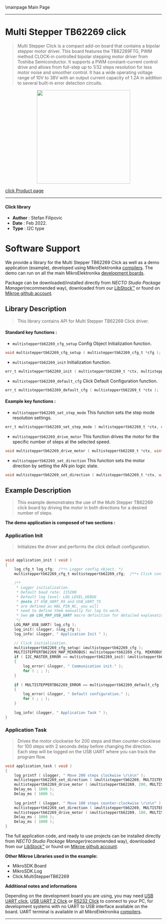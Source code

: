 \mainpage Main Page

---
# Multi Stepper TB62269 click

> Multi Stepper Click is a compact add-on board that contains a bipolar stepper motor driver. This board features the TB62269FTG, PWM method CLOCK-in controlled bipolar stepping motor driver from Toshiba Semiconductor. It supports a PWM constant-current control drive and allows from full-step up to 1/32 steps resolution for less motor noise and smoother control. It has a wide operating voltage range of 10V to 38V with an output current capacity of 1.2A in addition to several built-in error detection circuits.

<p align="center">
  <img src="https://download.mikroe.com/images/click_for_ide/multisteppertb62269_click.png" height=300px>
</p>

[click Product page](https://www.mikroe.com/multi-stepper-click-tb62269)

---


#### Click library

- **Author**        : Stefan Filipovic
- **Date**          : Feb 2022.
- **Type**          : I2C type


# Software Support

We provide a library for the Multi Stepper TB62269 Click
as well as a demo application (example), developed using MikroElektronika
[compilers](https://www.mikroe.com/necto-studio).
The demo can run on all the main MikroElektronika [development boards](https://www.mikroe.com/development-boards).

Package can be downloaded/installed directly from *NECTO Studio Package Manager*(recommended way), downloaded from our [LibStock&trade;](https://libstock.mikroe.com) or found on [Mikroe github account](https://github.com/MikroElektronika/mikrosdk_click_v2/tree/master/clicks).

## Library Description

> This library contains API for Multi Stepper TB62269 Click driver.

#### Standard key functions :

- `multisteppertb62269_cfg_setup` Config Object Initialization function.
```c
void multisteppertb62269_cfg_setup ( multisteppertb62269_cfg_t *cfg );
```

- `multisteppertb62269_init` Initialization function.
```c
err_t multisteppertb62269_init ( multisteppertb62269_t *ctx, multisteppertb62269_cfg_t *cfg );
```

- `multisteppertb62269_default_cfg` Click Default Configuration function.
```c
err_t multisteppertb62269_default_cfg ( multisteppertb62269_t *ctx );
```

#### Example key functions :

- `multisteppertb62269_set_step_mode` This function sets the step mode resolution settings.
```c
err_t multisteppertb62269_set_step_mode ( multisteppertb62269_t *ctx, uint8_t mode );
```

- `multisteppertb62269_drive_motor` This function drives the motor for the specific number of steps at the selected speed.
```c
void multisteppertb62269_drive_motor ( multisteppertb62269_t *ctx, uint32_t steps, uint8_t speed );
```

- `multisteppertb62269_set_direction` This function sets the motor direction by setting the AN pin logic state.
```c
void multisteppertb62269_set_direction ( multisteppertb62269_t *ctx, uint8_t dir );
```

## Example Description

> This example demonstrates the use of the Multi Stepper TB62269 click board by driving the motor in both directions for a desired number of steps.

**The demo application is composed of two sections :**

### Application Init

> Initializes the driver and performs the click default configuration.

```c

void application_init ( void )
{
    log_cfg_t log_cfg;  /**< Logger config object. */
    multisteppertb62269_cfg_t multisteppertb62269_cfg;  /**< Click config object. */

    /** 
     * Logger initialization.
     * Default baud rate: 115200
     * Default log level: LOG_LEVEL_DEBUG
     * @note If USB_UART_RX and USB_UART_TX 
     * are defined as HAL_PIN_NC, you will 
     * need to define them manually for log to work. 
     * See @b LOG_MAP_USB_UART macro definition for detailed explanation.
     */
    LOG_MAP_USB_UART( log_cfg );
    log_init( &logger, &log_cfg );
    log_info( &logger, " Application Init " );

    // Click initialization.
    multisteppertb62269_cfg_setup( &multisteppertb62269_cfg );
    MULTISTEPPERTB62269_MAP_MIKROBUS( multisteppertb62269_cfg, MIKROBUS_1 );
    if ( I2C_MASTER_ERROR == multisteppertb62269_init( &multisteppertb62269, &multisteppertb62269_cfg ) ) 
    {
        log_error( &logger, " Communication init." );
        for ( ; ; );
    }
    
    if ( MULTISTEPPERTB62269_ERROR == multisteppertb62269_default_cfg ( &multisteppertb62269 ) )
    {
        log_error( &logger, " Default configuration." );
        for ( ; ; );
    }
    
    log_info( &logger, " Application Task " );
}

```

### Application Task

> Drives the motor clockwise for 200 steps and then counter-clockiwse for 100 steps with 2 seconds delay before changing the direction.
Each step will be logged on the USB UART where you can track the program flow.

```c
void application_task ( void )
{
    log_printf ( &logger, " Move 200 steps clockwise \r\n\n" );
    multisteppertb62269_set_direction ( &multisteppertb62269, MULTISTEPPERTB62269_DIR_CW );
    multisteppertb62269_drive_motor ( &multisteppertb62269, 200, MULTISTEPPERTB62269_SPEED_FAST );
    Delay_ms ( 1000 );
    Delay_ms ( 1000 );
    
    log_printf ( &logger, " Move 100 steps counter-clockwise \r\n\n" );
    multisteppertb62269_set_direction ( &multisteppertb62269, MULTISTEPPERTB62269_DIR_CCW );
    multisteppertb62269_drive_motor ( &multisteppertb62269, 100, MULTISTEPPERTB62269_SPEED_FAST );
    Delay_ms ( 1000 );
    Delay_ms ( 1000 );
}
```

The full application code, and ready to use projects can be installed directly from *NECTO Studio Package Manager*(recommended way), downloaded from our [LibStock&trade;](https://libstock.mikroe.com) or found on [Mikroe github account](https://github.com/MikroElektronika/mikrosdk_click_v2/tree/master/clicks).

**Other Mikroe Libraries used in the example:**

- MikroSDK.Board
- MikroSDK.Log
- Click.MultiStepperTB62269

**Additional notes and informations**

Depending on the development board you are using, you may need
[USB UART click](https://www.mikroe.com/usb-uart-click),
[USB UART 2 Click](https://www.mikroe.com/usb-uart-2-click) or
[RS232 Click](https://www.mikroe.com/rs232-click) to connect to your PC, for
development systems with no UART to USB interface available on the board. UART
terminal is available in all MikroElektronika
[compilers](https://shop.mikroe.com/compilers).

---

